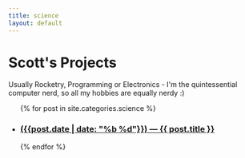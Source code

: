 ```yaml
---
title: science
layout: default
---
```


# Scott's Projects

Usually Rocketry, Programming or Electronics - I'm the quintessential computer
nerd, so all my hobbies are equally nerdy :)

<ul id="posts">
{% for post in site.categories.science %}
  <li>
    <h3><a href="{{ post.url }}"> ({{post.date | date: "%b %d"}}) &mdash; {{ post.title }} </a></h3>
  </li>
{% endfor %}
</ol>